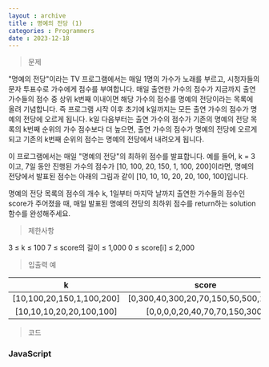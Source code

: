```yaml
---
layout : archive
title : 명예의 전당 (1)
categories : Programmers
date : 2023-12-18
---
```

> 문제<br>

"명예의 전당"이라는 TV 프로그램에서는 매일 1명의 가수가 노래를 부르고, 시청자들의 문자 투표수로 가수에게 점수를 부여합니다. 매일 출연한 가수의 점수가 지금까지 출연 가수들의 점수 중 상위 k번째 이내이면 해당 가수의 점수를 명예의 전당이라는 목록에 올려 기념합니다. 즉 프로그램 시작 이후 초기에 k일까지는 모든 출연 가수의 점수가 명예의 전당에 오르게 됩니다. k일 다음부터는 출연 가수의 점수가 기존의 명예의 전당 목록의 k번째 순위의 가수 점수보다 더 높으면, 출연 가수의 점수가 명예의 전당에 오르게 되고 기존의 k번째 순위의 점수는 명예의 전당에서 내려오게 됩니다.

이 프로그램에서는 매일 "명예의 전당"의 최하위 점수를 발표합니다. 예를 들어, k = 3이고, 7일 동안 진행된 가수의 점수가 [10, 100, 20, 150, 1, 100, 200]이라면, 명예의 전당에서 발표된 점수는 아래의 그림과 같이 [10, 10, 10, 20, 20, 100, 100]입니다.

명예의 전당 목록의 점수의 개수 k, 1일부터 마지막 날까지 출연한 가수들의 점수인 score가 주어졌을 때, 매일 발표된 명예의 전당의 최하위 점수를 return하는 solution 함수를 완성해주세요.

> 제한사항<br>

3 ≤ k ≤ 100
7 ≤ score의 길이 ≤ 1,000
0 ≤ score[i] ≤ 2,000

> 입출력 예<br>

|k|score|result|
|:--:|:--:|:--:|
|[10,100,20,150,1,100,200]|[0,300,40,300,20,70,150,50,500,1000]|
|[10,10,10,20,20,100,100]|[0,0,0,0,20,40,70,70,150,300]|

> 코드

### JavaScript

<script src="https://gist.github.com/kwontaehoon/af8342ff375523e53944f9465eab3399.js"></script>
